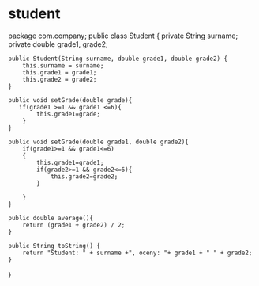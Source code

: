 # student
package com.company;
public class Student {
    private String surname;
    private double grade1, grade2;

    public Student(String surname, double grade1, double grade2) {
        this.surname = surname;
        this.grade1 = grade1;
        this.grade2 = grade2;
    }

    public void setGrade(double grade){
       if(grade1 >=1 && grade1 <=6){
            this.grade1=grade;
        }
    }

    public void setGrade(double grade1, double grade2){
        if(grade1>=1 && grade1<=6)
        {
            this.grade1=grade1;
            if(grade2>=1 && grade2<=6){
                this.grade2=grade2;
            }

        }
    }

    public double average(){
        return (grade1 + grade2) / 2;
    }

    public String toString() {
        return "Student: " + surname +", oceny: "+ grade1 + " " + grade2;
    }
}

